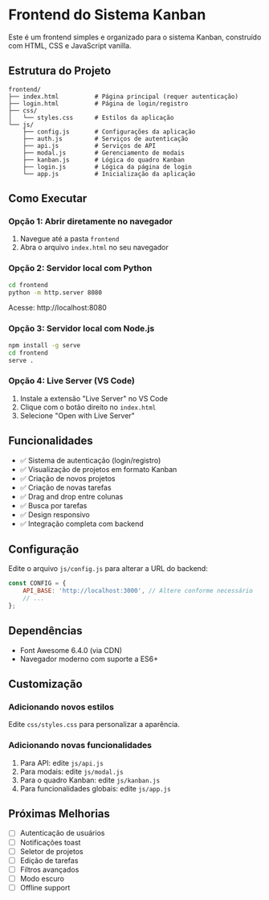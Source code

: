 # Frontend do Sistema Kanban

Este é um frontend simples e organizado para o sistema Kanban, construído com HTML, CSS e JavaScript vanilla.

## Estrutura do Projeto

```
frontend/
├── index.html          # Página principal (requer autenticação)
├── login.html          # Página de login/registro
├── css/
│   └── styles.css      # Estilos da aplicação
└── js/
    ├── config.js       # Configurações da aplicação
    ├── auth.js         # Serviços de autenticação
    ├── api.js          # Serviços de API
    ├── modal.js        # Gerenciamento de modais
    ├── kanban.js       # Lógica do quadro Kanban
    ├── login.js        # Lógica da página de login
    └── app.js          # Inicialização da aplicação
```

## Como Executar

### Opção 1: Abrir diretamente no navegador
1. Navegue até a pasta `frontend`
2. Abra o arquivo `index.html` no seu navegador

### Opção 2: Servidor local com Python
```bash
cd frontend
python -m http.server 8080
```
Acesse: http://localhost:8080

### Opção 3: Servidor local com Node.js
```bash
npm install -g serve
cd frontend
serve .
```

### Opção 4: Live Server (VS Code)
1. Instale a extensão "Live Server" no VS Code
2. Clique com o botão direito no `index.html`
3. Selecione "Open with Live Server"

## Funcionalidades

- ✅ Sistema de autenticação (login/registro)
- ✅ Visualização de projetos em formato Kanban
- ✅ Criação de novos projetos
- ✅ Criação de novas tarefas
- ✅ Drag and drop entre colunas
- ✅ Busca por tarefas
- ✅ Design responsivo
- ✅ Integração completa com backend

## Configuração

Edite o arquivo `js/config.js` para alterar a URL do backend:

```javascript
const CONFIG = {
    API_BASE: 'http://localhost:3000', // Altere conforme necessário
    // ...
};
```

## Dependências

- Font Awesome 6.4.0 (via CDN)
- Navegador moderno com suporte a ES6+

## Customização

### Adicionando novos estilos
Edite `css/styles.css` para personalizar a aparência.

### Adicionando novas funcionalidades
1. Para API: edite `js/api.js`
2. Para modais: edite `js/modal.js`
3. Para o quadro Kanban: edite `js/kanban.js`
4. Para funcionalidades globais: edite `js/app.js`

## Próximas Melhorias

- [ ] Autenticação de usuários
- [ ] Notificações toast
- [ ] Seletor de projetos
- [ ] Edição de tarefas
- [ ] Filtros avançados
- [ ] Modo escuro
- [ ] Offline support
